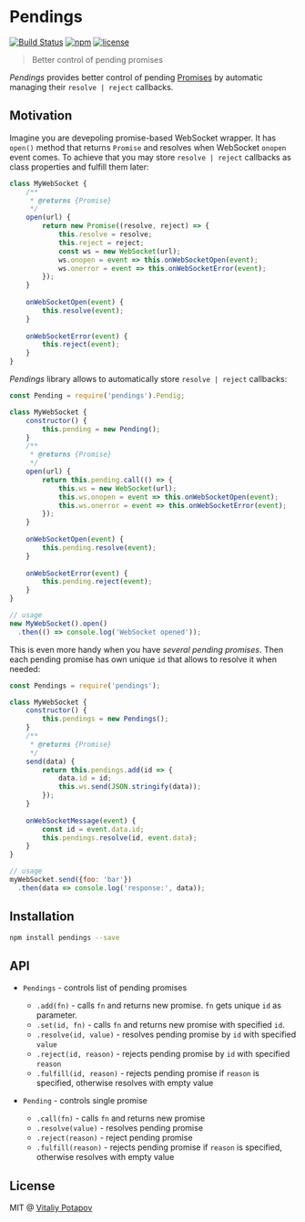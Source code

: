 # Pendings

[![Build Status](https://travis-ci.org/vitalets/pendings.svg?branch=master)](https://travis-ci.org/vitalets/pendings)
[![npm](https://img.shields.io/npm/v/pendings.svg)](https://www.npmjs.com/package/pendings)
[![license](https://img.shields.io/npm/l/pendings.svg)](https://www.npmjs.com/package/pendings)

> Better control of pending promises

*Pendings* provides better control of pending [Promises](https://developer.mozilla.org/en/docs/Web/JavaScript/Reference/Global_Objects/Promise)
by automatic managing their `resolve | reject` callbacks.

## Motivation
Imagine you are devepoling promise-based WebSocket wrapper.
It has `open()` method that returns `Promise` and resolves when WebSocket `onopen` event comes.
To achieve that you may store `resolve | reject` callbacks as class properties and fulfill them later:
```js
class MyWebSocket {
    /**
     * @returns {Promise} 
     */
    open(url) { 
        return new Promise((resolve, reject) => {
            this.resolve = resolve;
            this.reject = reject;
            const ws = new WebSocket(url);
            ws.onopen = event => this.onWebSocketOpen(event);
            ws.onerror = event => this.onWebSocketError(event);
        });
    }
    
    onWebSocketOpen(event) {
        this.resolve(event);
    }
    
    onWebSocketError(event) {
        this.reject(event);
    }
}

```
*Pendings* library allows to automatically store `resolve | reject` callbacks:

```js
const Pending = require('pendings').Pendig;

class MyWebSocket {
    constructor() {
        this.pending = new Pending();
    }
    /**
     * @returns {Promise} 
     */
    open(url) { 
        return this.pending.call(() => {
            this.ws = new WebSocket(url);
            this.ws.onopen = event => this.onWebSocketOpen(event);
            this.ws.onerror = event => this.onWebSocketError(event);
        });
    }
    
    onWebSocketOpen(event) {
        this.pending.resolve(event);
    }
    
    onWebSocketError(event) {
        this.pending.reject(event);
    }
}

// usage
new MyWebSocket().open()
  .then(() => console.log('WebSocket opened'));

```
This is even more handy when you have *several pending promises*. 
Then each pending promise has own unique `id` that allows to resolve it when needed: 
```js
const Pendings = require('pendings');

class MyWebSocket {
    constructor() {
        this.pendings = new Pendings();
    }
    /**
     * @returns {Promise} 
     */
    send(data) { 
        return this.pendings.add(id => {
            data.id = id;
            this.ws.send(JSON.stringify(data));
        });
    }
    
    onWebSocketMessage(event) {
        const id = event.data.id;
        this.pendings.resolve(id, event.data);
    }
}

// usage
myWebSocket.send({foo: 'bar'})
  .then(data => console.log('response:', data)); 

```

## Installation
```bash
npm install pendings --save
```

## API

* `Pendings` - controls list of pending promises
  * `.add(fn)` - calls `fn` and returns new promise. `fn` gets unique `id` as parameter. 
  * `.set(id, fn)` - calls `fn` and returns new promise with specified `id`.
  * `.resolve(id, value)` - resolves pending promise by `id` with specified `value`
  * `.reject(id, reason)` - rejects pending promise by `id` with specified `reason`
  * `.fulfill(id, reason)` - rejects pending promise if `reason` is specified, otherwise resolves with empty value 
  
* `Pending` - controls single promise
  * `.call(fn)` - calls `fn` and returns new promise
  * `.resolve(value)` - resolves pending promise
  * `.reject(reason)` - reject pending promise
  * `.fulfill(reason)` - rejects pending promise if `reason` is specified, otherwise resolves with empty value

## License
MIT @ [Vitaliy Potapov](https://github.com/vitalets)
